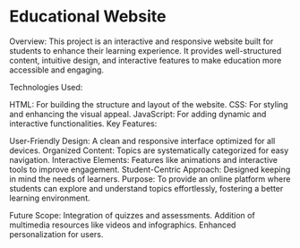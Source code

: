 # Educational Website

Overview:
This project is an interactive and responsive website built for students to enhance their learning experience. It provides well-structured content, intuitive design, and interactive features to make education more accessible and engaging.

Technologies Used:

HTML: For building the structure and layout of the website.
CSS: For styling and enhancing the visual appeal.
JavaScript: For adding dynamic and interactive functionalities.
Key Features:

User-Friendly Design: A clean and responsive interface optimized for all devices.
Organized Content: Topics are systematically categorized for easy navigation.
Interactive Elements: Features like animations and interactive tools to improve engagement.
Student-Centric Approach: Designed keeping in mind the needs of learners.
Purpose:
To provide an online platform where students can explore and understand topics effortlessly, fostering a better learning environment.

Future Scope:
Integration of quizzes and assessments.
Addition of multimedia resources like videos and infographics.
Enhanced personalization for users.

